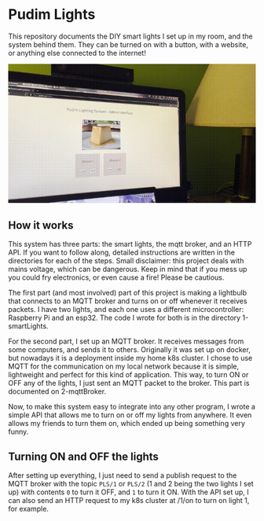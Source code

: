# Pudim Lights

This repository documents the DIY smart lights I set up in my room, and the system behind them. They can be turned on with a button, with a website, or anything else connected to the internet! 

![Demonstration gif](./demonstration.gif)

## How it works

This system has three parts: the smart lights, the mqtt broker, and an HTTP API. If you want to follow along, detailed instructions are written in the directories for each of the steps. Small disclaimer: this project deals with mains voltage, which can be dangerous. Keep in mind that if you mess up you could fry electronics, or even cause a fire! Please be cautious.

The first part (and most involved) part of this project is making a lightbulb that connects to an MQTT broker and turns on or off whenever it receives packets. I have two lights, and each one uses a different microcontroller: Raspberry Pi and an esp32. The code I wrote for both is in the directory 1-smartLights.

For the second part, I set up an MQTT broker. It receives messages from some computers, and sends it to others. Originally it was set up on docker, but nowadays it is a deployment inside my home k8s cluster. I chose to use MQTT for the communication on my local network because it is simple, lightweight and perfect for this kind of application. This way, to turn ON or OFF any of the lights, I just sent an MQTT packet to the broker. This part is documented on 2-mqttBroker.

Now, to make this system easy to integrate into any other program, I wrote a simple API that allows me to turn on or off my lights from anywhere. It even allows my friends to turn them on, which ended up being something very funny.

## Turning ON and OFF the lights

After setting up everything, I just need to send a publish request to the MQTT broker with the topic `PLS/1` or `PLS/2` (1 and 2 being the two lights I set up) with contents `0` to turn it OFF, and `1` to turn it ON. With the API set up, I can also send an HTTP request to my k8s cluster at /1/on to turn on light 1, for example.